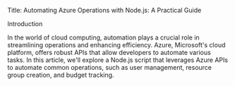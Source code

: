 Title: Automating Azure Operations with Node.js: A Practical Guide

Introduction

In the world of cloud computing, automation plays a crucial role in streamlining operations and enhancing efficiency. Azure, Microsoft's cloud platform, offers robust APIs that allow developers to automate various tasks. In this article, we'll explore a Node.js script that leverages Azure APIs to automate common operations, such as user management, resource group creation, and budget tracking.
